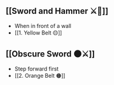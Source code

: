 ## [[Sword and Hammer ⚔️🔨]]

- When in front of a wall
- [[1. Yellow Belt 🟡]]

## [[Obscure Sword 🌑⚔️]]

- Step forward first
- [[2. Orange Belt 🟠]]
